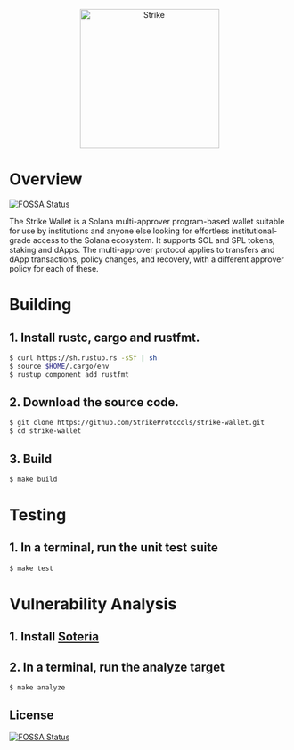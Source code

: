 <p align="center">
  <a href="https://strikeprotocols.com">
    <img alt="Strike" src="https://strike-public-assets.s3.amazonaws.com/images/strike-logo.png" width="250" />
  </a>
</p>

# Overview
[![FOSSA Status](https://app.fossa.com/api/projects/git%2Bgithub.com%2FStrikeProtocols%2Fstrike-solana-wallet.svg?type=shield)](https://app.fossa.com/projects/git%2Bgithub.com%2FStrikeProtocols%2Fstrike-solana-wallet?ref=badge_shield)


The Strike Wallet is a Solana multi-approver program-based wallet suitable for
use by institutions and anyone else looking for effortless institutional-grade
access to the Solana ecosystem. It supports SOL and SPL tokens, staking and
dApps. The multi-approver protocol applies to transfers and dApp transactions,
policy changes, and recovery, with a different approver policy for each of these.

# Building

## **1. Install rustc, cargo and rustfmt.**

```bash
$ curl https://sh.rustup.rs -sSf | sh
$ source $HOME/.cargo/env
$ rustup component add rustfmt
```

## **2. Download the source code.**

```bash
$ git clone https://github.com/StrikeProtocols/strike-wallet.git
$ cd strike-wallet
```

## **3. Build**

```bash
$ make build
```

# Testing

## **1. In a terminal, run the unit test suite**

```bash
$ make test
```

# Vulnerability Analysis

## **1. Install [Soteria](https://www.soteria.dev/post/soteria-a-vulnerability-scanner-for-solana-smart-contracts)**

## **2. In a terminal, run the analyze target**

```bash
$ make analyze
```


## License
[![FOSSA Status](https://app.fossa.com/api/projects/git%2Bgithub.com%2FStrikeProtocols%2Fstrike-solana-wallet.svg?type=large)](https://app.fossa.com/projects/git%2Bgithub.com%2FStrikeProtocols%2Fstrike-solana-wallet?ref=badge_large)